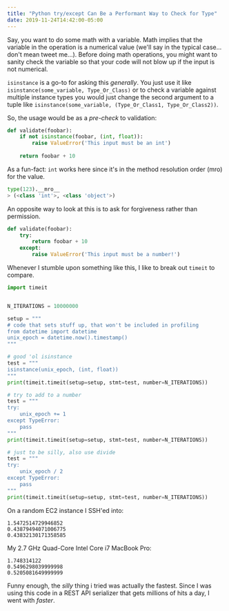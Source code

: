 ```yaml
---
title: "Python try/except Can Be a Performant Way to Check for Type"
date: 2019-11-24T14:42:00-05:00
---
```


Say, you want to do some math with a variable. Math implies that the variable in the operation is a numerical value (we'll say in the typical case... don't mean tweet me...). Before doing math operations, you might want to sanity check the variable so that your code will not blow up if the input is not numerical.

`isinstance` is a go-to for asking this _generally_. You just use it like `isinstance(some_variable, Type_Or_Class)` or to check a variable against multiple instance types you would just change the second argument to a tuple like `isinstance(some_variable, (Type_Or_Class1, Type_Or_Class2))`.

So, the usage would be as a _pre-check_ to validation:

```python
def validate(foobar):
    if not isinstance(foobar, (int, float)):
        raise ValueError('This input must be an int')
    
    return foobar + 10
```

As a fun-fact: `int` works here since it's in the method resolution order (mro) for the value.

```python
type(123).__mro__
> (<class 'int'>, <class 'object'>)
```

An opposite way to look at this is to ask for forgiveness rather than permission.

```python
def validate(foobar):
    try:
        return foobar + 10
    except:
        raise ValueError('This input must be a number!')
```

Whenever I stumble upon something like this, I like to break out `timeit` to compare.

```python
import timeit


N_ITERATIONS = 10000000

setup = """
# code that sets stuff up, that won't be included in profiling
from datetime import datetime
unix_epoch = datetime.now().timestamp()
"""

# good 'ol isinstance
test = """
isinstance(unix_epoch, (int, float))
"""
print(timeit.timeit(setup=setup, stmt=test, number=N_ITERATIONS))

# try to add to a number
test = """
try:
    unix_epoch += 1
except TypeError:
    pass
"""
print(timeit.timeit(setup=setup, stmt=test, number=N_ITERATIONS))

# just to be silly, also use divide
test = """
try:
    unix_epoch / 2
except TypeError:
    pass
"""
print(timeit.timeit(setup=setup, stmt=test, number=N_ITERATIONS))
```

On a random EC2 instance I SSH'ed into:

```shell
1.5472514729946852
0.43879494071006775
0.43832130171358585
```

My 2.7 GHz Quad-Core Intel Core i7 MacBook Pro:

```shell
1.748314122
0.5496298039999998
0.5205081649999999
```

Funny enough, the _silly_ thing i tried was actually the fastest. Since I was using this code in a REST API serializer that gets millions of hits a day, I went with _faster_.

